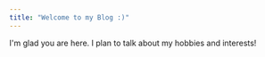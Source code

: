 ```yaml
---
title: "Welcome to my Blog :)"
---
```


I'm glad you are here. I plan to talk about my hobbies and interests!
